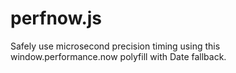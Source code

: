 perfnow.js
==========

Safely use microsecond precision timing using this window.performance.now polyfill with Date fallback.
